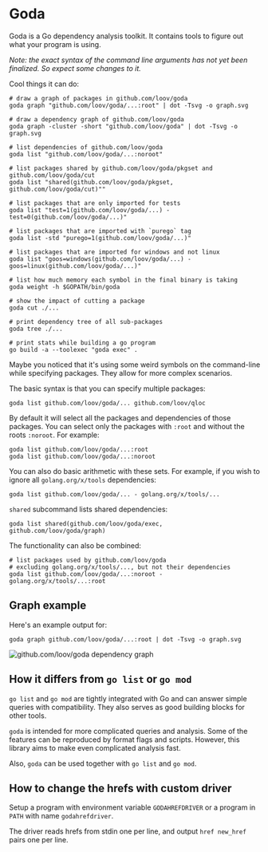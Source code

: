 # Goda

Goda is a Go dependency analysis toolkit. It contains tools to figure out what your program is using.

_Note: the exact syntax of the command line arguments has not yet been finalized. So expect some changes to it._

Cool things it can do:

```
# draw a graph of packages in github.com/loov/goda
goda graph "github.com/loov/goda/...:root" | dot -Tsvg -o graph.svg

# draw a dependency graph of github.com/loov/goda
goda graph -cluster -short "github.com/loov/goda" | dot -Tsvg -o graph.svg

# list dependencies of github.com/loov/goda
goda list "github.com/loov/goda/...:noroot"

# list packages shared by github.com/loov/goda/pkgset and github.com/loov/goda/cut
goda list "shared(github.com/loov/goda/pkgset, github.com/loov/goda/cut)""

# list packages that are only imported for tests
goda list "test=1(github.com/loov/goda/...) - test=0(github.com/loov/goda/...)"

# list packages that are imported with `purego` tag
goda list -std "purego=1(github.com/loov/goda/...)"

# list packages that are imported for windows and not linux
goda list "goos=windows(github.com/loov/goda/...) - goos=linux(github.com/loov/goda/...)"

# list how much memory each symbol in the final binary is taking
goda weight -h $GOPATH/bin/goda

# show the impact of cutting a package
goda cut ./...

# print dependency tree of all sub-packages
goda tree ./...

# print stats while building a go program
go build -a --toolexec "goda exec" .
```

Maybe you noticed that it's using some weird symbols on the command-line while specifying packages. They allow for more complex scenarios.

The basic syntax is that you can specify multiple packages:

```
goda list github.com/loov/goda/... github.com/loov/qloc
```

By default it will select all the packages and dependencies of those packages. You can select only the packages with `:root` and without the roots `:noroot`. For example:

```
goda list github.com/loov/goda/...:root
goda list github.com/loov/goda/...:noroot
```

You can also do basic arithmetic with these sets. For example, if you wish to ignore all `golang.org/x/tools` dependencies:

```
goda list github.com/loov/goda/... - golang.org/x/tools/...
```

`shared` subcommand lists shared dependencies:

```
goda list shared(github.com/loov/goda/exec, github.com/loov/goda/graph)
```

The functionality can also be combined:

```
# list packages used by github.com/loov/goda
# excluding golang.org/x/tools/..., but not their dependencies
goda list github.com/loov/goda/...:noroot - golang.org/x/tools/...:root
```

## Graph example

Here's an example output for:

```
goda graph github.com/loov/goda/...:root | dot -Tsvg -o graph.svg
```

![github.com/loov/goda dependency graph](./graph.svg)

## How it differs from `go list` or `go mod`

`go list` and `go mod` are tightly integrated with Go and can answer simple queries with compatibility. They also serves as good building blocks for other tools.

`goda` is intended for more complicated queries and analysis. Some of the features can be reproduced by format flags and scripts. However, this library aims to make even complicated analysis fast.

Also, `goda` can be used together with `go list` and `go mod`.

## How to change the hrefs with custom driver 

Setup a program with environment variable `GODAHREFDRIVER` or a program in `PATH` with name `godahrefdriver`.

The driver reads hrefs from stdin one per line, and output `href new_href` pairs one per line.
